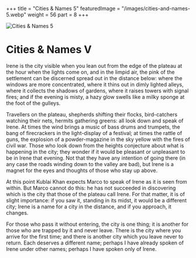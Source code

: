 +++
title = "Cities & Names 5"
featuredImage = "/images/cities-and-names-5.webp"
weight = 56
part = 8
+++

![Cities & Names 5](/images/cities-and-names-5.webp)

# Cities & Names V

Irene is the city visible when you lean out from the edge of the plateau at the hour when the lights come on, and in the limpid air, the pink of the settlement can be discerned spread out in the distance below: where the windows are more concentrated, where it thins out in dimly lighted alleys, where it collects the shadows of gardens, where it raises towers with signal fires; and if the evening is misty, a hazy glow swells like a milky sponge at the foot of the gulleys.

Travellers on the plateau, shepherds shifting their flocks, bird-catchers watching their nets, hermits gathering greens: all look down and speak of Irene. At times the wind brings a music of bass drums and trumpets, the bang of firecrackers in the light-display of a festival; at times the rattle of guns, the explosion of a powder-magazine in the sky yellow with the fires of civil war. Those who look down from the heights conjecture about what is happening in the city; they wonder if it would be pleasant or unpleasant to be in Irene that evening. Not that they have any intention of going there (in any case the roads winding down to the valley are bad), but Irene is a magnet for the eyes and thoughts of those who stay up above.

At this point Kublai Khan expects Marco to speak of Irene as it is seen from within. But Marco cannot do this: he has not succeeded in discovering which is the city that those of the plateau call Irene. For that matter, it is of slight importance: if you saw it, standing in its midst, it would be a different city; Irene is a name for a city in the distance, and if you approach, it changes.

For those who pass it without entering, the city is one thing; it is another for those who are trapped by it and never leave. There is the city where you arrive for the first time; and there is another city which you leave never to return. Each deserves a different name; perhaps I have already spoken of Irene under other names; perhaps I have spoken only of Irene.
